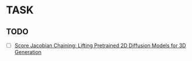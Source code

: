 # TASK

## TODO

- [ ] [Score Jacobian Chaining: Lifting Pretrained 2D Diffusion Models for 3D Generation](https://pals.ttic.edu/p/score-jacobian-chaining)


## 